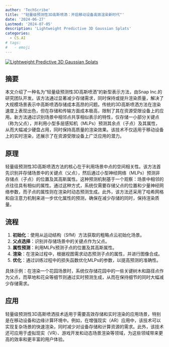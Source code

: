 ```yaml
---
author: 'TechScribe'
title: '"轻量级预测性3D高斯喷洒：开启移动设备高效渲染新时代"'
date: '2024-06-27'
Lastmod: '2024-07-05'
description: 'Lightweight Predictive 3D Gaussian Splats'
categories:
  - CS.AI
# tags:
#   - emoji
---
```


[![Lightweight Predictive 3D Gaussian Splats](https://arxiv-research-1301205113.cos.ap-guangzhou.myqcloud.com/images/2406.19434v1.pdf_0.jpg)](https://arxiv.org/abs/2406.19434v1)

## 摘要

本文介绍了一种名为“轻量级预测性3D高斯喷洒”的新型表示方法，由Snap Inc.的研究团队开发。该方法通过显著减少存储需求，同时保持或提升渲染质量，解决了大规模场景表示中高斯喷洒存储成本高昂的问题。传统的3D高斯喷洒方法在渲染速度上表现出色，但在存储和传输方面成本极高，限制了其在资源受限设备上的应用。新方法通过识别场景中相邻点共享相似表示的特性，仅存储一小部分关键点（称为父点），并利用小型多层感知机（MLPs）预测其余点（子点）及其属性，从而大幅减少硬盘占用，同时保持高质量的渲染效果。该技术不仅适用于移动设备上的实时渲染，还展示了在资源受限设备上广泛应用的潜力。<!--more-->

## 原理

轻量级预测性3D高斯喷洒方法的核心在于利用场景中点的空间相关性。该方法首先识别并存储场景中的关键点（父点），然后通过小型神经网络（MLPs）预测非存储点（子点）的位置及其高斯属性。这种预测机制基于一个观察：场景中相邻的点往往具有相似的属性。通过这种方式，系统仅需要存储父点的位置和少量神经网络参数，而子点的属性则在渲染时动态预测生成。此外，该方法还采用了哈希网格和自注意力机制来进一步优化属性的预测，确保在减少存储的同时，保持渲染质量。

## 流程

1. **初始化**：使用从运动结构（SfM）方法获取的粗略点云初始化场景。
2. **父点选择**：识别并存储场景中的关键点作为父点。
3. **属性预测**：利用MLPs预测子点的位置及其高斯属性。
4. **渲染**：在渲染过程中，根据视图需求动态预测子点的属性，并进行图像合成。
5. **优化**：通过训练过程中的损失函数优化MLPs的参数，以提高预测的准确性。

具体示例：在渲染一个花园场景时，系统仅存储花园中的一些关键树木和路径点作为父点，而草地和花朵等细节则通过实时预测生成，从而在保持细节的同时大幅减少存储需求。

## 应用

轻量级预测性3D高斯喷洒技术适用于需要高效存储和实时渲染的应用场景，特别是在移动设备和边缘计算环境中。例如，在增强现实（AR）应用中，该技术可以实现复杂场景的快速渲染，同时减少对设备存储和计算资源的需求。此外，该技术还可应用于虚拟现实（VR）、游戏开发和动态场景渲染等领域，为这些领域带来更高的效率和更丰富的用户体验。